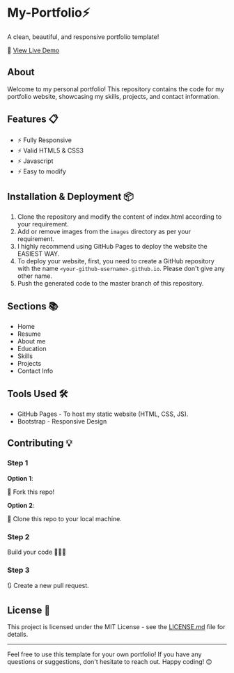 # My-Portfolio⚡️

A clean, beautiful, and responsive portfolio template!

🔗 [View Live Demo](https://ayesha-siddiquaa.github.io/My-Portfolio/)

## About

Welcome to my personal portfolio! This repository contains the code for my portfolio website, showcasing my skills, projects, and contact information.

## Features 📋

- ⚡️ Fully Responsive
- ⚡️ Valid HTML5 & CSS3
- ⚡️ Javascript
- ⚡️ Easy to modify

## Installation & Deployment 📦

1. Clone the repository and modify the content of index.html according to your requirement.
2. Add or remove images from the `images` directory as per your requirement.
3. I highly recommend using GitHub Pages to deploy the website the EASIEST WAY.
4. To deploy your website, first, you need to create a GitHub repository with the name `<your-github-username>.github.io`. Please don't give any other name.
5. Push the generated code to the master branch of this repository.

## Sections 📚

-  Home
-  Resume
-  About me
-  Education
-  Skills
-  Projects
-  Contact Info

## Tools Used 🛠️

- GitHub Pages - To host my static website (HTML, CSS, JS).
- Bootstrap - Responsive Design

## Contributing 💡

### Step 1

**Option 1**:

🍴 Fork this repo!

**Option 2**:

👯 Clone this repo to your local machine.

### Step 2

Build your code 🔨🔨🔨

### Step 3

🔃 Create a new pull request.

## License 📄

This project is licensed under the MIT License - see the [LICENSE.md](LICENSE.md) file for details.

---

Feel free to use this template for your own portfolio! If you have any questions or suggestions, don't hesitate to reach out. Happy coding! 😊
